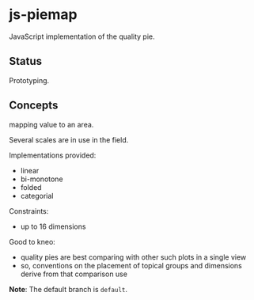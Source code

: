 # js-piemap
JavaScript implementation of the quality pie.

## Status
Prototyping.

## Concepts
mapping value to an area.

Several scales are in use in the field.

Implementations provided:
* linear
* bi-monotone
* folded
* categorial

Constraints:
* up to 16 dimensions

Good to kneo:
* quality pies are best comparing with other such plots in a single view
* so, conventions on the placement of topical groups and dimensions derive from that comparison use

**Note**: The default branch is `default`.
